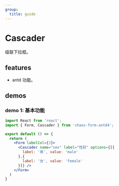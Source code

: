 ```yaml
---
group:
  title: guide
---
```


# Cascader

级联下拉框。

## features

* antd 功能。

## demos

### demo 1: 基本功能

```jsx
import React from 'react';
import { Form, Cascader } from 'chaos-form-antd4';

export default () => {
  return (
    <Form labelCol={3}>
      <Cascader name="sex" label="性别" options={[{
        label: '男', value: 'male'
      },{
        label: '女', value: 'female'
      }]} />
    </Form>
  )
}
```
